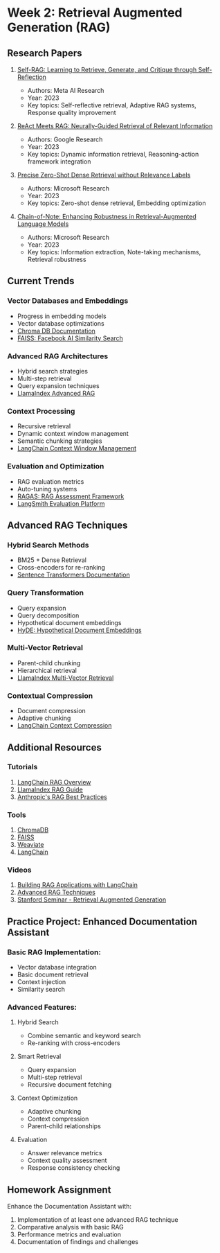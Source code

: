 # Week 2: Retrieval Augmented Generation (RAG)

## Research Papers

1. [Self-RAG: Learning to Retrieve, Generate, and Critique through Self-Reflection](https://arxiv.org/abs/2310.11511)
   - Authors: Meta AI Research
   - Year: 2023
   - Key topics: Self-reflective retrieval, Adaptive RAG systems, Response quality improvement

2. [ReAct Meets RAG: Neurally-Guided Retrieval of Relevant Information](https://arxiv.org/abs/2312.12343)
   - Authors: Google Research
   - Year: 2023
   - Key topics: Dynamic information retrieval, Reasoning-action framework integration

3. [Precise Zero-Shot Dense Retrieval without Relevance Labels](https://arxiv.org/abs/2312.02210)
   - Authors: Microsoft Research
   - Year: 2023
   - Key topics: Zero-shot dense retrieval, Embedding optimization

4. [Chain-of-Note: Enhancing Robustness in Retrieval-Augmented Language Models](https://arxiv.org/abs/2311.09210)
   - Authors: Microsoft Research
   - Year: 2023
   - Key topics: Information extraction, Note-taking mechanisms, Retrieval robustness

## Current Trends

### Vector Databases and Embeddings
- Progress in embedding models
- Vector database optimizations
- [Chroma DB Documentation](https://docs.trychroma.com/)
- [FAISS: Facebook AI Similarity Search](https://github.com/facebookresearch/faiss)

### Advanced RAG Architectures
- Hybrid search strategies
- Multi-step retrieval
- Query expansion techniques
- [LlamaIndex Advanced RAG](https://docs.llamaindex.ai/en/stable/optimizing/advanced_retrieval/)

### Context Processing
- Recursive retrieval
- Dynamic context window management
- Semantic chunking strategies
- [LangChain Context Window Management](https://python.langchain.com/docs/modules/data_connection/)

### Evaluation and Optimization
- RAG evaluation metrics
- Auto-tuning systems
- [RAGAS: RAG Assessment Framework](https://github.com/explodinggradients/ragas)
- [LangSmith Evaluation Platform](https://www.langchain.com/langsmith)

## Advanced RAG Techniques

### Hybrid Search Methods
- BM25 + Dense Retrieval
- Cross-encoders for re-ranking
- [Sentence Transformers Documentation](https://www.sbert.net/)

### Query Transformation
- Query expansion
- Query decomposition
- Hypothetical document embeddings
- [HyDE: Hypothetical Document Embeddings](https://arxiv.org/abs/2212.10496)

### Multi-Vector Retrieval
- Parent-child chunking
- Hierarchical retrieval
- [LlamaIndex Multi-Vector Retrieval](https://docs.llamaindex.ai/en/stable/optimizing/advanced_retrieval/)

### Contextual Compression
- Document compression
- Adaptive chunking
- [LangChain Context Compression](https://python.langchain.com/docs/modules/data_connection/contextual_compression/)

## Additional Resources

### Tutorials
1. [LangChain RAG Overview](https://python.langchain.com/docs/use_cases/question_answering/)
2. [LlamaIndex RAG Guide](https://docs.llamaindex.ai/en/stable/getting_started/concepts.html)
3. [Anthropic's RAG Best Practices](https://docs.anthropic.com/claude/docs/retrieval-augmented-generation-rag)

### Tools
1. [ChromaDB](https://www.trychroma.com/)
2. [FAISS](https://github.com/facebookresearch/faiss)
3. [Weaviate](https://weaviate.io/)
4. [LangChain](https://github.com/langchain-ai/langchain)

### Videos
1. [Building RAG Applications with LangChain](https://www.youtube.com/watch?v=LhnCsygAvzY)
2. [Advanced RAG Techniques](https://www.youtube.com/watch?v=TRjq7t2Ms5U)
3. [Stanford Seminar - Retrieval Augmented Generation](https://www.youtube.com/watch?v=QK2tGQWxTFc)

## Practice Project: Enhanced Documentation Assistant

### Basic RAG Implementation:
- Vector database integration
- Basic document retrieval
- Context injection
- Similarity search

### Advanced Features:
1. Hybrid Search
   - Combine semantic and keyword search
   - Re-ranking with cross-encoders

2. Smart Retrieval
   - Query expansion
   - Multi-step retrieval
   - Recursive document fetching

3. Context Optimization
   - Adaptive chunking
   - Context compression
   - Parent-child relationships

4. Evaluation
   - Answer relevance metrics
   - Context quality assessment
   - Response consistency checking

## Homework Assignment
Enhance the Documentation Assistant with:
1. Implementation of at least one advanced RAG technique
2. Comparative analysis with basic RAG
3. Performance metrics and evaluation
4. Documentation of findings and challenges
